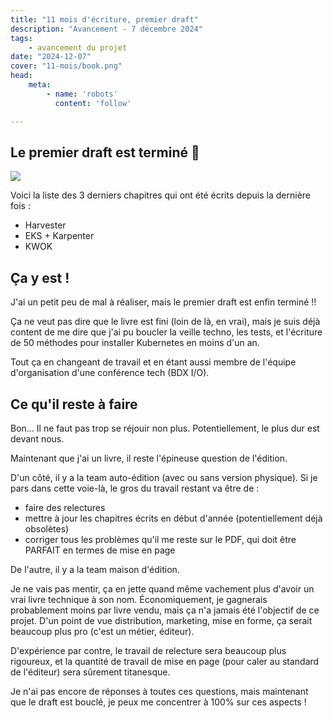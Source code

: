 ```yaml
---
title: "11 mois d'écriture, premier draft"
description: "Avancement - 7 décembre 2024"
tags:
    - avancement du projet
date: "2024-12-07"
cover: "11-mois/book.png"
head:
    meta:
        - name: 'robots'
          content: 'follow'

---
```


## Le premier draft est terminé 🎊

![](https://geps.dev/progress/100)

Voici la liste des 3 derniers chapitres qui ont été écrits depuis la dernière fois :

* Harvester
* EKS + Karpenter
* KWOK

## Ça y est !

J'ai un petit peu de mal à réaliser, mais le premier draft est enfin terminé !!

Ça ne veut pas dire que le livre est fini (loin de là, en vrai), mais je suis déjà content de me dire que j'ai pu boucler la veille techno, les tests, et l'écriture de 50 méthodes pour installer Kubernetes en moins d'un an.

Tout ça en changeant de travail et en étant aussi membre de l'équipe d'organisation d'une conférence tech (BDX I/O).

## Ce qu'il reste à faire

Bon... Il ne faut pas trop se réjouir non plus. Potentiellement, le plus dur est devant nous.

Maintenant que j'ai un livre, il reste l'épineuse question de l'édition. 

D'un côté, il y a la team auto-édition (avec ou sans version physique). Si je pars dans cette voie-là, le gros du travail restant va être de :

* faire des relectures
* mettre à jour les chapitres écrits en début d'année (potentiellement déjà obsolètes)
* corriger tous les problèmes qu'il me reste sur le PDF, qui doit être PARFAIT en termes de mise en page

De l'autre, il y a la team maison d'édition. 

Je ne vais pas mentir, ça en jette quand même vachement plus d'avoir un vrai livre technique à son nom. Économiquement, je gagnerais probablement moins par livre vendu, mais ça n'a jamais été l'objectif de ce projet. D'un point de vue distribution, marketing, mise en forme, ça serait beaucoup plus pro (c'est un métier, éditeur).

D'expérience par contre, le travail de relecture sera beaucoup plus rigoureux, et la quantité de travail de mise en page (pour caler au standard de l'éditeur) sera sûrement titanesque.

Je n'ai pas encore de réponses à toutes ces questions, mais maintenant que le draft est bouclé, je peux me concentrer à 100% sur ces aspects !


